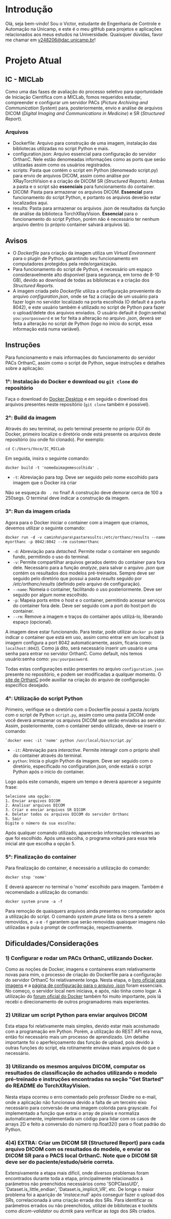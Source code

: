 # Introdução
Olá, seja bem-vindo! Sou o Victor, estudante de Engenharia de Controle e Automação na Unicamp, e este 
é o meu gitHub para projetos e aplicações relacionados aos meus estudos na Universidade. 
Quaisquer dúvidas, favor me chamar em v248206@dac.unicamp.br!
# Projeto Atual
## IC - MICLab
Como uma das fases de avaliação do processo seletivo para oportunidade de Iniciação Científica com
a MICLab, fomos requeridos estudar, compreender e configurar um servidor PACs (*Picture Archiving and Communication System*)
para, posteriormente, envio e análise de arquivos DICOM (*Digital Imaging and Communications in Medicine*) e SR (*Structured Report*).
### Arquivos
- Dockerfile: Arquivo para construção de uma imagem, instalação das bibliotecas utilizadas no script Python e mais.
- configuration.json: Arquivo essencial para configuração do servidor OrthanC. Nele estão denomeadas informações como as ports que serão utilizadas assim como os usuários registrados.
- scripts: Pasta que contém o script em Python (denomeado script.py) para envio de arquivos DICOM, assim como análise por XRayTorchVision e a criação de DICOM SR (*Structured Reports*). Ambas a pasta e o script são **essenciais** para funcionamento do container.
- DICOM: Pasta para armazenar os arquivos DICOM. **Essencial** para funcionamento do script Python, e portanto os arquivos deverão estar localizados aqui.
- results: Pasta para armazenar os arquivos .json de resultados da função de análise da biblioteca TorchXRayVision. **Essencial** para o funcionamento do script Python, porém não é necessário ter nenhum arquivo dentro (o próprio container salvará arquivos lá).
## Avisos
- O *Dockerfile* para criação da imagem utiliza um *Virtual Environment* para o plugin de Python, garantindo seu funcionamento em computadores protegidos pela rede/organização.
- Para funcionamento do script de Python, é necessário um espaço consideravelmente alto disponível (para segurança, em torno de 8-10 GB), devido ao download de todas as bibliotecas e a criação dos *Structured Reports*.
- A imagem criada pelo *Dockerfile* utiliza a configuração proveniente do arquivo *configuration.json*, onde se faz a criação de um usuário para fazer login no servidor localizado na porta escolhida (O default é a porta 8042), e este usuário também é utilizado no script de Python para fazer o upload/delete dos arquivos enviados. O usuário default é (login:senha) `you:yourpassword` e se for feita a alteração no arquivo *.json*, deverá ser feita a alteração no script de Python (logo no início do script, essa informação está numa variável).
## Instruções
Para funcionamento e mais informações do funcionamento do servidor PACs OrthanC, assim como o script de Python, segue instruções e detalhes sobre a aplicação:
### 1°: Instalação do Docker e download ou `git clone` do repositório
Faça o download do [Docker Desktop](https://docs.docker.com/desktop/install/windows-install/) e em seguida o download dos arquivos presentes neste repositório (`git clone` também é possível).
### 2°: Build da imagem
Através do seu terminal, ou pelo terminal presente no próprio *GUI* do Docker, primeiro localize o diretório onde está presente os arquivos deste repositório (ou onde foi clonado). Por exemplo:
  
    cd C:/Users/Voce/IC_MICLab
  
Em seguida, insira o seguinte comando: 

    docker build -t 'nomedaimagemescolhida' .

- `-t`: Abreviação para *tag*. Deve ser seguido pelo nome escolhido para imagem que o Docker irá criar

Não se esqueça do ` .` no final! A construção deve demorar cerca de 100 a 250segs. O terminal deve indicar a construção da imagem. 

### 3°: Run da imagem criada
Agora para o Docker iniciar o container com a imagem que criamos, devemos utilizar o seguinte comando:

    docker run -d -v caminho\para\pastaresults:/etc/orthanc/results --name myorthanc -p 8042:8042 --rm customorthanc

- `-d`: Abreviação para *detached*. Permite rodar o container em segundo fundo, permitindo o uso do terminal.
- `-v`: Permite compartilhar arquivos gerados dentro do container para fora dele. Necessário para a função *analyze*, para salvar o arquivo *.json* que contém os resultados dos modelos pré-treinados. Sempre deve ser seguido pelo diretório que possui a pasta *results* seguido por */etc/orthanc/results* (definido pelo arquivo de configuração).
- `--name`: Nomeia o container, facilitando o uso posteriormente. Deve ser seguido por algum nome escolhido.
- `-p`: Mapeia ports entre o host e o container, permitindo acessar serviços do container fora dele. Deve ser seguido com a port do host:port do container.
- `--rm`: Remove a imagem e traços do container após utilizá-lo, liberando espaço (opcional).

A imagem deve estar funcionando. Para testar, pode utilizar `docker ps` para indicar o container que está em uso, assim como entrar em um localhost (a imagem configura a port 8042 automaticamente, assim, ficaria como: `localhost:8042`). Como já dito, será necessário inserir um usuário e uma senha para entrar no servidor OrthanC. Como default, nós temos usuário:senha como: `you:yourpassword`.

Todas estas configurações estão presentes no arquivo `configuration.json` presente no repositório, e podem ser modificadas a qualquer momento. O [site de OrthanC](https://orthanc.uclouvain.be/book/users/configuration.html) pode auxiliar na criação do arquivo de configuração específico desejado.

### 4°: Utilização do script Python
Primeiro, verifique se o diretório com o Dockerfile possui a pasta /scripts com o script de Python `script.py`, assim como uma pasta DICOM onde você deverá armazenar os arquivos DICOM que serão enviados ao servidor. Assim, posteriormente, com o container sendo utilizado, deve-se inserir o comando:

    `docker exec -it 'nome' python /usr/local/bin/script.py`
  
- `-it`: Abreviação para *interactive*. Permite interagir com o próprio shell do container através do terminal.
- `python`: Inicia o plugin Python da imagem. Deve ser seguido com o diretório, especificado no configuration.json, onde estará o script Python após o início do container.

Logo após este comando, espere um tempo e deverá aparecer a seguinte frase:

    Selecione uma opção:
    1. Enviar arquivos DICOM
    2. Analisar arquivos DICOM
    3. Criar e enviar arquivos SR DICOM
    4. Deletar todos os arquivos DICOM do servidor Orthanc
    5. Sair
    Digite o número da sua escolha: 

Após qualquer comando utilizado, aparecerão informações relevantes ao que foi escolhido. Após uma escolha, o programa voltará para essa tela inicial até que escolha a opção 5.

### 5°: Finalização do container
Para finalização do container, é necessário a utilização do comando:

    docker stop 'nome'

E deverá aparecer no terminal o 'nome' escolhido para imagem. Também é recomendado a utilização do comando:

    docker system prune -a -f

Para remoção de quaisquers arquivos ainda presentes no computador após a utilização do script. O comando *system prune* lista os itens a serem removidos, e `-a` e `-f` garantem que serão removidas quaisquer imagens não utilizadas e pula o prompt de confirmação, respectivamente.

## Dificuldades/Considerações
### 1) Configurar e rodar um PACs OrthanC, utilizando Docker.
Como as noções de Docker, imagens e containeres eram relativamente novas para mim, o processo de criação do Dockerfile para a configuração do servidor OrthanC foi relativamente longa. Nesta etapa, o [livro oficial para imagens](https://orthanc.uclouvain.be/book/users/docker.html) e a [página de configuração para o arquivo .json](https://orthanc.uclouvain.be/book/users/configuration.html) foram essenciais. No começo, o servidor local nem iniciava, e após, não tinha como logar. A utilização do [forum oficial do Docker](https://forums.docker.com/) também foi muito importante, pois lá recebi o direcionamento de outros programadores mais experientes.
### 2) Utilizar um script Python para enviar arquivos DICOM
Esta etapa foi relativamente mais simples, devido estar mais acostumado com a programação em Python. Porém, a utilização do REST API era nova, então foi necessário mais um processo de aprendizado. Um detalhe importante foi o aperfeiçoamento das função de upload, pois devido à outras funções do script, ela rotinamente enviava mais arquivos do que o necessário.
### 3) Utilizando os mesmos arquivos DICOM, computar os resultados de classificação de achados utilizando o modelo pré-treinado e instruções encontradas na seção "Get Started"  do README do TorchXRayVision. 
Nesta etapa ocorreu o erro comentado pelo professor Diedre no e-mail, onde a aplicação não funcionava devido a falta de um terceiro eixo necessário para conversão de uma imagem colorida para grayscale. Foi implementado a função que extrai o array de pixeis e normaliza automaticamente, implementada um código para lidar com os casos de arrays 2D e feito a conversão do número np.float32() para o float padrão do Python.
### 4)4) EXTRA: Criar um DICOM SR (Structured Report) para cada arquivo DICOM com os resultados do modelo, e enviar os DICOM SR para o PACS local OrthanC. Note que o DICOM SR deve ser do paciente/estudo/série correta.
Extensivamente a etapa mais díficil, onde diversos problemas foram encontrados durante toda a etapa, principalmente relacionados à parâmetros não preenchidos necessários como 'SOPClassUID', 'Dataset.is_little_endian', 'Dataset.is_implicit_VR', etc. De longe o maior problema foi a aparição de '*instace:null*' após conseguir fazer o upload dos *SR*s, correlacionada à uma criação errada dos SRs. Para identificar os parâmetros errados ou não preenchidos, utilizei de bibliotecas e toolkits como *dicom-validator* ou *dcmtk* para verificar as *tags* dos *SR*s criados.
